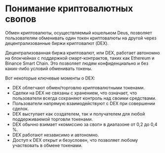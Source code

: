 # Понимание криптовалютных свопов

Обмен криптовалюты, осуществляемый кошельком Deus, позволяет пользователям обменивать один токен криптовалюты на другой через децентрализованные биржи криптовалют (DEX).

Децентрализованная биржа криптовалют, или DEX, работает автономно на блокчейнах с поддержкой смарт-контрактов, таких как Ethereum и Binance Smart Chain. Это позволяет людям конфиденциально и без каких-либо условий обменивать токены.

Вот некоторые ключевые моменты о DEX:

- DEX облегчают обмен/торговлю криптовалютными токенами.
- Сделки на DEX не связаны с хранением, что означает, что пользователи всегда сохраняют контроль над своими средствами.
- Пользователи напрямую взаимодействуют с DEX при совершении сделок.
- DEX выступает как создателем, так и получателем для любой поддерживаемой торговли токенами.
- DEX обычно взимает «комиссию за своп» в диапазоне от 0,2 до 0,4 %.
- DEX работают независимо и автономно.
- Доступ к DEX открыт и безусловен, что позволяет любому участвовать в обмене токенами.
